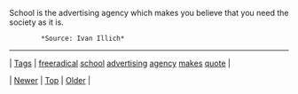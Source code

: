<!--
title: School is the advertising agency which makes you believe that you need the society as it is.
date: 2020-06-28T15:27:00.175Z
tags: freeradical, school, advertising, agency, makes, quote
-->




School is the advertising agency which makes you believe that you need the society as it is.

            *Source: Ivan Illich*

<!--BOTTOM-POST-NAVIGATION-->
---

| [Tags](tags.md) | [freeradical](tag-freeradical.md) [school](tag-school.md) [advertising](tag-advertising.md) [agency](tag-agency.md) [makes](tag-makes.md) [quote](tag-quote.md) |

| [Newer](620666283405508608.md) | [Top](index.md) | [Older](62160648765.md) |
